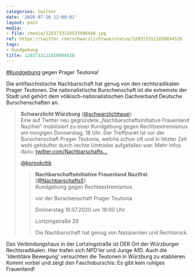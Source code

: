 ```yaml
---
categories: twitter
date: '2020-07-16 12:00:01'
layout: post
media:
- file: /media/1283733118533480448.jpg
ref: https://twitter.com/schwarzlichtwue/status/1283733121020694528
tags:
- kundgebung
title: 1283733121020694528
---
```

[#Kundgebung](/t/kundgebung) gegen Prager Teutonia!



Die antifaschistische Nachbarschaft hat genug von den rechtsradikalen Prager Teutonen. Die nationalistische Burschenschaft ist die extremste der Stadt und gehört dem völkisch-nationalistischen Dachverband Deutsche Burschenschaften an.  
> <b>Schwarzlicht Würzburg</b> ([@schwarzlichtwue](https://twitter.com/schwarzlichtwue)):  
>Eine auf Twitter neu gegründete „Nachbarschaftsinitiative Frauenland Nazifrei“ mobilisiert zu einer Kundgebung gegen Rechtsextremismus am morgigen Donnerstag, 18 Uhr. Der Treffpunkt ist vor der Burschenschaft Prager Teutonia, welche schon oft und in letzter Zeit wohl gehäufter durch rechte Umtriebe aufgefallen war. Mehr Infos dazu: [twitter.com/Nachbarschafts…](https://twitter.com/Nachbarschafts5/status/1283386492140883969?s=19)  
>  
>  
>  
>[@korpokritik](https://twitter.com/korpokritik)  
>> <b>Nachbarschaftsinitiative Frauenland Nazifrei</b> ([@Nachbarschafts5](https://twitter.com/Nachbarschafts5)):    
>>Kundgebung gegen Rechtsextremismus    
>>    
>>vor der Burschenschaft Prager Teutonia    
>>    
>>Donnerstag 16.07.2020 um 18:00 Uhr    
>>    
>>Lortzingstraße 29    
>>    
>>Die Nachbarschaft hat genug von Naziparolen und Rechtsrock.    
>  
>  


Das Verbindungshaus in der Lortzingstraße ist DER Ort der Würzburger Rechtsradikalen. Hier trafen sich NPD'ler und Junge AfD. Auch die 'Identitäre Bewegung' versuchten die Teutonen in Würzburg zu etablieren.
Kommt vorbei und zeigt den Faschoburschis: Es gibt kein ruhiges Frauenland!